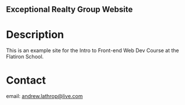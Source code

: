 Exceptional Realty Group Website
---

# Description

This is an example site for the Intro to Front-end Web Dev Course at the Flatiron School.

# Contact

email: andrew.lathrop@live.com